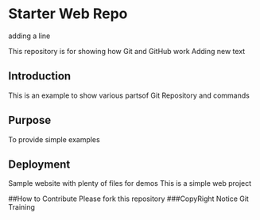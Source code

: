 # Starter Web Repo
adding a line

This repository is for showing how Git and GitHub work
Adding new text

## Introduction
This is an example to show  various partsof Git Repository and commands
## Purpose

To provide simple examples

## Deployment

Sample website with plenty of files for demos
This is a simple web project

##How to Contribute
Please fork this repository
###CopyRight Notice
Git Training